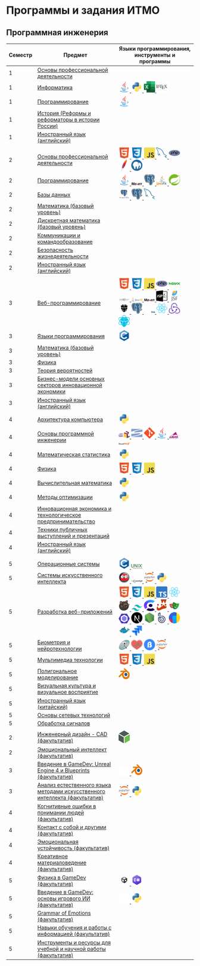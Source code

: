 # Программы и задания ИТМО
## Программная инженерия 
| Семестр | Предмет                                                                                                                                                                                                                | Языки программирования, инструменты и программы                                                                                                                                                                                                                                                                                                                                                                                                                                                                                                                                                                                                                                                                                                                                                                                                                                                                                                                                                                                                                                                                                                                                                                                                                                                                                                                                                                                                                                                                                                                                                                                                                                                                                                                                                                                                                                                                                                                                                                                                                                                                                                                                                                                                                                                                                                                                |
|---------|------------------------------------------------------------------------------------------------------------------------------------------------------------------------------------------------------------------------|--------------------------------------------------------------------------------------------------------------------------------------------------------------------------------------------------------------------------------------------------------------------------------------------------------------------------------------------------------------------------------------------------------------------------------------------------------------------------------------------------------------------------------------------------------------------------------------------------------------------------------------------------------------------------------------------------------------------------------------------------------------------------------------------------------------------------------------------------------------------------------------------------------------------------------------------------------------------------------------------------------------------------------------------------------------------------------------------------------------------------------------------------------------------------------------------------------------------------------------------------------------------------------------------------------------------------------------------------------------------------------------------------------------------------------------------------------------------------------------------------------------------------------------------------------------------------------------------------------------------------------------------------------------------------------------------------------------------------------------------------------------------------------------------------------------------------------------------------------------------------------------------------------------------------------------------------------------------------------------------------------------------------------------------------------------------------------------------------------------------------------------------------------------------------------------------------------------------------------------------------------------------------------------------------------------------------------------------------------------------------------|
| 1       | [Основы профессиональной деятельности](https://github.com/CandyGoose/ITMO_Software_engineering/tree/main/1_term_Software_engineering/OPD)                                                                              |                                                                                                                                                                                                                                                                                                                                                                                                                                                                                                                                                                                                                                                                                                                                                                                                                                                                                                                                                                                                                                                                                                                                                                                                                                                                                                                                                                                                                                                                                                                                                                                                                                                                                                                                                                                                                                                                                                                                                                                                                                                                                                                                                                                                                                                                                                                                                                                |
| 1       | [Информатика](https://github.com/CandyGoose/Informatic_SE)                                                                                                                                                             | <a href="https://www.oracle.com/cis/java/" target="_blank" rel="noreferrer"> <img src="img/java.svg" alt="java" width="30" height="30"/> </a> <a href="https://www.python.org/" target="_blank" rel="noreferrer"> <img src="img/py.svg" alt="python" width="30" height="30"/> </a> <a href="https://www.microsoft.com/ru-ru/microsoft-365/excel" target="_blank" rel="noreferrer"> <img src="img/excel.png" alt="excel" width="30" height="30"/> </a> <a href="https://www.latex-project.org/" target="_blank" rel="noreferrer"> <img src="img/tex.svg" alt="latex" width="30" height="30"/> </a>                                                                                                                                                                                                                                                                                                                                                                                                                                                                                                                                                                                                                                                                                                                                                                                                                                                                                                                                                                                                                                                                                                                                                                                                                                                                                                                                                                                                                                                                                                                                                                                                                                                                                                                                                                              |
| 1       | [Программирование](https://github.com/CandyGoose/Programming_1_term_SE)                                                                                                                                                | <a href="https://www.oracle.com/cis/java/" target="_blank" rel="noreferrer"> <img src="img/java.svg" alt="java" width="30" height="30"/> </a>                                                                                                                                                                                                                                                                                                                                                                                                                                                                                                                                                                                                                                                                                                                                                                                                                                                                                                                                                                                                                                                                                                                                                                                                                                                                                                                                                                                                                                                                                                                                                                                                                                                                                                                                                                                                                                                                                                                                                                                                                                                                                                                                                                                                                                  |
| 1       | [История (Реформы и реформаторы в истории России)](https://github.com/CandyGoose/ITMO_ICT/tree/main/1_term_ICT/History)                                                                                                |                                                                                                                                                                                                                                                                                                                                                                                                                                                                                                                                                                                                                                                                                                                                                                                                                                                                                                                                                                                                                                                                                                                                                                                                                                                                                                                                                                                                                                                                                                                                                                                                                                                                                                                                                                                                                                                                                                                                                                                                                                                                                                                                                                                                                                                                                                                                                                                |
| 1       | [Иностранный язык (английский)](https://github.com/CandyGoose/ITMO_ICT/tree/main/1_term_ICT/English)                                                                                                                   |                                                                                                                                                                                                                                                                                                                                                                                                                                                                                                                                                                                                                                                                                                                                                                                                                                                                                                                                                                                                                                                                                                                                                                                                                                                                                                                                                                                                                                                                                                                                                                                                                                                                                                                                                                                                                                                                                                                                                                                                                                                                                                                                                                                                                                                                                                                                                                                |
|         |                                                                                                                                                                                                                        |                                                                                                                                                                                                                                                                                                                                                                                                                                                                                                                                                                                                                                                                                                                                                                                                                                                                                                                                                                                                                                                                                                                                                                                                                                                                                                                                                                                                                                                                                                                                                                                                                                                                                                                                                                                                                                                                                                                                                                                                                                                                                                                                                                                                                                                                                                                                                                                |
| 2       | [Основы профессиональной деятельности](https://github.com/CandyGoose/OPD_web)                                                                                                                                          | <a href="https://html.spec.whatwg.org/multipage/" target="_blank" rel="noreferrer"> <img src="img/html.svg" alt="html" width="30" height="30"/> </a>   <a href="https://www.w3.org/Style/CSS/" target="_blank" rel="noreferrer"> <img src="img/css.svg" alt="css" width="30" height="30"/> </a>  <a href="https://www.ecma-international.org/publications-and-standards/standards/ecma-262/" target="_blank" rel="noreferrer"> <img src="img/js.svg" alt="js" width="30" height="30"/> </a> <a href="https://www.mysql.com/" target="_blank" rel="noreferrer"> <img src="img/mysql.svg" alt="mysql" width="30" height="30"/> </a>  <a href="https://www.php.net/" target="_blank" rel="noreferrer"> <img src="img/php.svg" alt="php" width="30" height="30"/> </a>  <a href="https://httpd.apache.org/" target="_blank" rel="noreferrer"> <img src="img/apache.svg" alt="apache" width="30" height="30"/> </a>   <a href="https://www.mamp.info/en/windows/" target="_blank" rel="noreferrer"> <img src="img/mamp.png" alt="mamp" width="30" height="30"/> </a>                                                                                                                                                                                                                                                                                                                                                                                                                                                                                                                                                                                                                                                                                                                                                                                                                                                                                                                                                                                                                                                                                                                                                                                                                                                                                                                |
| 2       | [Программирование](https://github.com/CandyGoose/Programming_2_term_SE)                                                                                                                                                | <a href="https://www.oracle.com/cis/java/" target="_blank" rel="noreferrer"> <img src="img/java.svg" alt="java" width="30" height="30"/> </a> <a href="https://maven.apache.org/" target="_blank" rel="noreferrer"> <img src="img/maven.png" alt="maven" width="30" /> </a> <a href="https://www.postgresql.org/" target="_blank" rel="noreferrer"> <img src="img/postgres.svg" alt="psql" width="30" height="30"/> </a>  <a href="https://openjfx.io/" target="_blank" rel="noreferrer"> <img src="img/javafx.png" alt="javafx" width="30" /> </a> <a href="https://spring.io/" target="_blank" rel="noreferrer"> <img src="img/spring.svg" alt="spring" width="30" height="30"/> </a>                                                                                                                                                                                                                                                                                                                                                                                                                                                                                                                                                                                                                                                                                                                                                                                                                                                                                                                                                                                                                                                                                                                                                                                                                                                                                                                                                                                                                                                                                                                                                                                                                                                                                        |
| 2       | [Базы данных](https://github.com/CandyGoose/Database_SE)                                                                                                                                                               | <a href="https://www.pgadmin.org/" target="_blank" rel="noreferrer"> <img src="img/pgadmin.png" alt="pgamdin" width="30" height="30"/> </a> <a href="https://www.postgresql.org/" target="_blank" rel="noreferrer"> <img src="img/postgres.svg" alt="psql" width="30" height="30"/> </a> <a href="https://www.mysql.com/" target="_blank" rel="noreferrer"> <img src="img/mysql.svg" alt="mysql" width="30" height="30"/> </a>                                                                                                                                                                                                                                                                                                                                                                                                                                                                                                                                                                                                                                                                                                                                                                                                                                                                                                                                                                                                                                                                                                                                                                                                                                                                                                                                                                                                                                                                                                                                                                                                                                                                                                                                                                                                                                                                                                                                                 |
| 2       | [Математика (базовый уровень)](https://github.com/CandyGoose/ITMO_Software_engineering/tree/main/2_term_Software_engineering/Mathematics)                                                                              |                                                                                                                                                                                                                                                                                                                                                                                                                                                                                                                                                                                                                                                                                                                                                                                                                                                                                                                                                                                                                                                                                                                                                                                                                                                                                                                                                                                                                                                                                                                                                                                                                                                                                                                                                                                                                                                                                                                                                                                                                                                                                                                                                                                                                                                                                                                                                                                |
| 2       | [Дискретная математика (базовый уровень)](https://github.com/CandyGoose/ITMO_Software_engineering/tree/main/2_term_Software_engineering/Discrete_math)                                                                 |                                                                                                                                                                                                                                                                                                                                                                                                                                                                                                                                                                                                                                                                                                                                                                                                                                                                                                                                                                                                                                                                                                                                                                                                                                                                                                                                                                                                                                                                                                                                                                                                                                                                                                                                                                                                                                                                                                                                                                                                                                                                                                                                                                                                                                                                                                                                                                                |
| 2       | [Коммуникации и командообразование](https://github.com/CandyGoose/ITMO_Software_engineering/tree/main/2_term_Software_engineering/Communication_and_team_building)                                                     |                                                                                                                                                                                                                                                                                                                                                                                                                                                                                                                                                                                                                                                                                                                                                                                                                                                                                                                                                                                                                                                                                                                                                                                                                                                                                                                                                                                                                                                                                                                                                                                                                                                                                                                                                                                                                                                                                                                                                                                                                                                                                                                                                                                                                                                                                                                                                                                |
| 2       | [Безопасность жизнедеятельности](https://github.com/CandyGoose/ITMO_Software_engineering/tree/main/2_term_Software_engineering/Life_safety)                                                                            |                                                                                                                                                                                                                                                                                                                                                                                                                                                                                                                                                                                                                                                                                                                                                                                                                                                                                                                                                                                                                                                                                                                                                                                                                                                                                                                                                                                                                                                                                                                                                                                                                                                                                                                                                                                                                                                                                                                                                                                                                                                                                                                                                                                                                                                                                                                                                                                |
| 2       | [Иностранный язык (английский)](https://github.com/CandyGoose/ITMO_Software_engineering/tree/main/2_term_Software_engineering/English)                                                                                 |                                                                                                                                                                                                                                                                                                                                                                                                                                                                                                                                                                                                                                                                                                                                                                                                                                                                                                                                                                                                                                                                                                                                                                                                                                                                                                                                                                                                                                                                                                                                                                                                                                                                                                                                                                                                                                                                                                                                                                                                                                                                                                                                                                                                                                                                                                                                                                                |
|         |                                                                                                                                                                                                                        |                                                                                                                                                                                                                                                                                                                                                                                                                                                                                                                                                                                                                                                                                                                                                                                                                                                                                                                                                                                                                                                                                                                                                                                                                                                                                                                                                                                                                                                                                                                                                                                                                                                                                                                                                                                                                                                                                                                                                                                                                                                                                                                                                                                                                                                                                                                                                                                |
| 3       | [Веб-программирование](https://github.com/CandyGoose/Web_programming_SE)                                                                                                                                               | <a href="https://html.spec.whatwg.org/multipage/" target="_blank" rel="noreferrer"> <img src="img/html.svg" alt="html" width="30" height="30"/> </a>   <a href="https://www.w3.org/Style/CSS/" target="_blank" rel="noreferrer"> <img src="img/css.svg" alt="css" width="30" height="30"/> </a>  <a href="https://www.ecma-international.org/publications-and-standards/standards/ecma-262/" target="_blank" rel="noreferrer"> <img src="img/js.svg" alt="js" width="30" height="30"/> </a>  <a href="https://www.php.net/" target="_blank" rel="noreferrer"> <img src="img/php.svg" alt="php" width="30" height="30"/> </a>  <a href="https://nginx.org/ru/" target="_blank" rel="noreferrer"> <img src="img/nginx.svg" alt="nginx" width="30" height="30"/> </a> <a href="https://www.wildfly.org/" target="_blank" rel="noreferrer"> <img src="img/wildfly.png" alt="wildfly" width="30" /> </a> <a href="https://www.oracle.com/java/technologies/java-ee-glance.html" target="_blank" rel="noreferrer"> <img src="img/javaee.png" alt="javaee" width="30"/> </a> <a href="https://maven.apache.org/" target="_blank" rel="noreferrer"> <img src="img/maven.png" alt="maven" width="30" /> </a>  <a href="https://projects.eclipse.org/projects/ee4j.jsp" target="_blank" rel="noreferrer"> <img src="img/jsp.png" alt="jsp" width="30" height="30"/> </a> <a href="https://javaee.github.io/javaserverfaces-spec/" target="_blank" rel="noreferrer"> <img src="img/jsf.webp" alt="jsf" width="30" height="30"/> </a> <a href="https://www.primefaces.org/" target="_blank" rel="noreferrer"> <img src="img/primefaces.png" alt="primefaces" width="30" height="30"/> </a> <a href="https://www.postgresql.org/" target="_blank" rel="noreferrer"> <img src="img/postgres.svg" alt="psql" width="30" height="30"/> </a> <a href="https://eclipse.dev/eclipselink/" target="_blank" rel="noreferrer"> <img src="img/eclipselink.png" alt="eclipselink" width="30" /> </a> <a href="https://react.dev/" target="_blank" rel="noreferrer"> <img src="img/react.svg" alt="react" width="30"/> </a> <a href="https://redux.js.org/" target="_blank" rel="noreferrer"> <img src="img/redux.svg" alt="redux" width="30"/> </a> <a href="https://primereact.org/" target="_blank" rel="noreferrer"> <img src="img/primereact.svg" alt="primereact" width="30"/> </a>               |
| 3       | [Языки программирования](https://github.com/CandyGoose/Programming_languages)                                                                                                                                          | <a href="https://www.iso.org/standard/74528.html" target="_blank" rel="noreferrer"> <img src="img/c.svg" alt="c" width="30" height="30"/> </a>                                                                                                                                                                                                                                                                                                                                                                                                                                                                                                                                                                                                                                                                                                                                                                                                                                                                                                                                                                                                                                                                                                                                                                                                                                                                                                                                                                                                                                                                                                                                                                                                                                                                                                                                                                                                                                                                                                                                                                                                                                                                                                                                                                                                                                 |
| 3       | [Математика (базовый уровень)](https://github.com/CandyGoose/ITMO_Software_engineering/tree/main/3_term_Software_engineering/Mathematics)                                                                              |                                                                                                                                                                                                                                                                                                                                                                                                                                                                                                                                                                                                                                                                                                                                                                                                                                                                                                                                                                                                                                                                                                                                                                                                                                                                                                                                                                                                                                                                                                                                                                                                                                                                                                                                                                                                                                                                                                                                                                                                                                                                                                                                                                                                                                                                                                                                                                                |
| 3       | [Физика](https://github.com/CandyGoose/ITMO_Software_engineering/tree/main/3_term_Software_engineering/Physics)                                                                                                        |                                                                                                                                                                                                                                                                                                                                                                                                                                                                                                                                                                                                                                                                                                                                                                                                                                                                                                                                                                                                                                                                                                                                                                                                                                                                                                                                                                                                                                                                                                                                                                                                                                                                                                                                                                                                                                                                                                                                                                                                                                                                                                                                                                                                                                                                                                                                                                                |
| 3       | [Теория вероятностей](https://github.com/CandyGoose/ITMO_Software_engineering/tree/main/3_term_Software_engineering/Probability_theory)                                                                                |                                                                                                                                                                                                                                                                                                                                                                                                                                                                                                                                                                                                                                                                                                                                                                                                                                                                                                                                                                                                                                                                                                                                                                                                                                                                                                                                                                                                                                                                                                                                                                                                                                                                                                                                                                                                                                                                                                                                                                                                                                                                                                                                                                                                                                                                                                                                                                                |
| 3       | [Бизнес-модели основных секторов инновационной экономики](https://github.com/CandyGoose/ITMO_Software_engineering/tree/main/3_term_Software_engineering/Business_models)                                               |                                                                                                                                                                                                                                                                                                                                                                                                                                                                                                                                                                                                                                                                                                                                                                                                                                                                                                                                                                                                                                                                                                                                                                                                                                                                                                                                                                                                                                                                                                                                                                                                                                                                                                                                                                                                                                                                                                                                                                                                                                                                                                                                                                                                                                                                                                                                                                                |
| 3       | [Иностранный язык (английский)](https://github.com/CandyGoose/ITMO_Software_engineering/tree/main/3_term_Software_engineering/English)                                                                                 |                                                                                                                                                                                                                                                                                                                                                                                                                                                                                                                                                                                                                                                                                                                                                                                                                                                                                                                                                                                                                                                                                                                                                                                                                                                                                                                                                                                                                                                                                                                                                                                                                                                                                                                                                                                                                                                                                                                                                                                                                                                                                                                                                                                                                                                                                                                                                                                |
|         |                                                                                                                                                                                                                        |                                                                                                                                                                                                                                                                                                                                                                                                                                                                                                                                                                                                                                                                                                                                                                                                                                                                                                                                                                                                                                                                                                                                                                                                                                                                                                                                                                                                                                                                                                                                                                                                                                                                                                                                                                                                                                                                                                                                                                                                                                                                                                                                                                                                                                                                                                                                                                                |
| 4       | [Архитектура компьютера](https://github.com/CandyGoose/Computer_architecture)                                                                                                                                          | <a href="https://www.python.org/" target="_blank" rel="noreferrer"> <img src="img/py.svg" alt="python" width="30" height="30"/> </a>                                                                                                                                                                                                                                                                                                                                                                                                                                                                                                                                                                                                                                                                                                                                                                                                                                                                                                                                                                                                                                                                                                                                                                                                                                                                                                                                                                                                                                                                                                                                                                                                                                                                                                                                                                                                                                                                                                                                                                                                                                                                                                                                                                                                                                           |
| 4       | [Основы программной инженерии](https://github.com/CandyGoose/Fundamentals_of_SE)                                                                                                                                       | <a href="https://www.uml.org/" target="_blank" rel="noreferrer"> <img src="img/uml.png" alt="uml" width="30" /> </a>  <a href="https://subversion.apache.org/" target="_blank" rel="noreferrer"> <img src="img/svn.svg" alt="svn" width="30" /> </a> <a href="https://git-scm.com/" target="_blank" rel="noreferrer"> <img src="img/git.svg" alt="git" width="30" /> </a> <a href="https://www.oracle.com/cis/java/" target="_blank" rel="noreferrer"> <img src="img/java.svg" alt="java" width="30" height="30"/> </a> <a href="https://ant.apache.org/" target="_blank" rel="noreferrer"> <img src="img/ant.png" alt="ant" width="30" /> </a> <a href="https://visualvm.github.io/" target="_blank" rel="noreferrer"> <img src="img/visualvm.png" alt="visualvm" width="30" /> </a>                                                                                                                                                                                                                                                                                                                                                                                                                                                                                                                                                                                                                                                                                                                                                                                                                                                                                                                                                                                                                                                                                                                                                                                                                                                                                                                                                                                                                                                                                                                                                                                          |
| 4       | [Математическая статистика](https://github.com/CandyGoose/Mathematical_statistics)                                                                                                                                     | <a href="https://www.python.org/" target="_blank" rel="noreferrer"> <img src="img/py.svg" alt="python" width="30" height="30"/> </a>                                                                                                                                                                                                                                                                                                                                                                                                                                                                                                                                                                                                                                                                                                                                                                                                                                                                                                                                                                                                                                                                                                                                                                                                                                                                                                                                                                                                                                                                                                                                                                                                                                                                                                                                                                                                                                                                                                                                                                                                                                                                                                                                                                                                                                           |
| 4       | [Физика](https://github.com/CandyGoose/ITMO_Software_engineering/tree/main/4_term_Software_engineering/Physics)                                                                                                        | <a href="https://html.spec.whatwg.org/multipage/" target="_blank" rel="noreferrer"> <img src="img/html.svg" alt="html" width="30" height="30"/> </a>   <a href="https://www.w3.org/Style/CSS/" target="_blank" rel="noreferrer"> <img src="img/css.svg" alt="css" width="30" height="30"/> </a>  <a href="https://www.ecma-international.org/publications-and-standards/standards/ecma-262/" target="_blank" rel="noreferrer"> <img src="img/js.svg" alt="js" width="30" height="30"/> </a>                                                                                                                                                                                                                                                                                                                                                                                                                                                                                                                                                                                                                                                                                                                                                                                                                                                                                                                                                                                                                                                                                                                                                                                                                                                                                                                                                                                                                                                                                                                                                                                                                                                                                                                                                                                                                                                                                    |
| 4       | [Вычислительная математика](https://github.com/CandyGoose/Computational_math)                                                                                                                                          | <a href="https://www.python.org/" target="_blank" rel="noreferrer"> <img src="img/py.svg" alt="python" width="30" height="30"/> </a>                                                                                                                                                                                                                                                                                                                                                                                                                                                                                                                                                                                                                                                                                                                                                                                                                                                                                                                                                                                                                                                                                                                                                                                                                                                                                                                                                                                                                                                                                                                                                                                                                                                                                                                                                                                                                                                                                                                                                                                                                                                                                                                                                                                                                                           |
| 4       | [Методы оптимизации](https://github.com/CandyGoose/Optimization_methods)                                                                                                                                               | <a href="https://www.python.org/" target="_blank" rel="noreferrer"> <img src="img/py.svg" alt="python" width="30" height="30"/> </a>                                                                                                                                                                                                                                                                                                                                                                                                                                                                                                                                                                                                                                                                                                                                                                                                                                                                                                                                                                                                                                                                                                                                                                                                                                                                                                                                                                                                                                                                                                                                                                                                                                                                                                                                                                                                                                                                                                                                                                                                                                                                                                                                                                                                                                           |
| 4       | [Инновационная экономика и технологическое предпринимательство](https://github.com/CandyGoose/ITMO_Software_engineering/tree/main/4_term_Software_engineering/Innovative_economy)                                      |                                                                                                                                                                                                                                                                                                                                                                                                                                                                                                                                                                                                                                                                                                                                                                                                                                                                                                                                                                                                                                                                                                                                                                                                                                                                                                                                                                                                                                                                                                                                                                                                                                                                                                                                                                                                                                                                                                                                                                                                                                                                                                                                                                                                                                                                                                                                                                                |
| 4       | [Техники публичных выступлений и презентаций](https://github.com/CandyGoose/ITMO_Software_engineering/tree/main/4_term_Software_engineering/Techniques_of_public_speaking)                                             |                                                                                                                                                                                                                                                                                                                                                                                                                                                                                                                                                                                                                                                                                                                                                                                                                                                                                                                                                                                                                                                                                                                                                                                                                                                                                                                                                                                                                                                                                                                                                                                                                                                                                                                                                                                                                                                                                                                                                                                                                                                                                                                                                                                                                                                                                                                                                                                |
| 4       | [Иностранный язык (английский)](https://github.com/CandyGoose/ITMO_Software_engineering/tree/main/4_term_Software_engineering/English)                                                                                 |                                                                                                                                                                                                                                                                                                                                                                                                                                                                                                                                                                                                                                                                                                                                                                                                                                                                                                                                                                                                                                                                                                                                                                                                                                                                                                                                                                                                                                                                                                                                                                                                                                                                                                                                                                                                                                                                                                                                                                                                                                                                                                                                                                                                                                                                                                                                                                                |
|         |                                                                                                                                                                                                                        |                                                                                                                                                                                                                                                                                                                                                                                                                                                                                                                                                                                                                                                                                                                                                                                                                                                                                                                                                                                                                                                                                                                                                                                                                                                                                                                                                                                                                                                                                                                                                                                                                                                                                                                                                                                                                                                                                                                                                                                                                                                                                                                                                                                                                                                                                                                                                                                |
| 5       | [Операционные системы](https://github.com/CandyGoose/Operating_systems)                                                                                                                                                | <a href="https://www.iso.org/standard/74528.html" target="_blank" rel="noreferrer"> <img src="img/c.svg" alt="c" width="30" height="30"/> </a>  <a href="https://www.opengroup.org/membership/forums/platform/unix" target="_blank" rel="noreferrer"> <img src="img/unix.svg" alt="unix" width="30"/> </a>                                                                                                                                                                                                                                                                                                                                                                                                                                                                                                                                                                                                                                                                                                                                                                                                                                                                                                                                                                                                                                                                                                                                                                                                                                                                                                                                                                                                                                                                                                                                                                                                                                                                                                                                                                                                                                                                                                                                                                                                                                                                     |
| 5       | [Системы искусственного интеллекта](https://github.com/CandyGoose/Artificial_intelligence_systems)                                                                                                                     | <a href="https://www.iso.org/standard/21413.html" target="_blank" rel="noreferrer"> <img src="img/prolog.png" alt="prolog" width="30" height="30"/> </a> <a href="https://protege.stanford.edu/" target="_blank" rel="noreferrer"> <img src="img/protege.png" alt="protege" width="30"/> </a> <a href="https://jupyter.org/" target="_blank" rel="noreferrer"> <img src="img/jupiter.svg" alt="jupiter" width="30" height="30"/> </a>   <a href="https://www.python.org/" target="_blank" rel="noreferrer"> <img src="img/py.svg" alt="python" width="30" height="30"/> </a>                                                                                                                                                                                                                                                                                                                                                                                                                                                                                                                                                                                                                                                                                                                                                                                                                                                                                                                                                                                                                                                                                                                                                                                                                                                                                                                                                                                                                                                                                                                                                                                                                                                                                                                                                                                                   |
| 5       | [Разработка веб-приложений](https://github.com/CandyGoose/itmo.board)                                                                                                                                                  | <a href="https://html.spec.whatwg.org/multipage/" target="_blank" rel="noreferrer"> <img src="img/html.svg" alt="html" width="30" height="30"/> </a>   <a href="https://www.w3.org/Style/CSS/" target="_blank" rel="noreferrer"> <img src="img/css.svg" alt="css" width="30" height="30"/> </a>  <a href="https://www.ecma-international.org/publications-and-standards/standards/ecma-262/" target="_blank" rel="noreferrer"> <img src="img/js.svg" alt="js" width="30" height="30"/> </a>  <a href="https://www.typescriptlang.org/" target="_blank" rel="noreferrer"> <img src="img/ts.svg" alt="ts" width="30" height="30"/> </a> <a href="https://react.dev/" target="_blank" rel="noreferrer"> <img src="img/react.svg" alt="react" width="30"/> </a>  <a href="https://zustand.docs.pmnd.rs" target="_blank" rel="noreferrer"> <img src="img/zustand.ico" alt="zustand" width="30"/> </a>  <a href="https://tailwindcss.com/" target="_blank" rel="noreferrer"> <img src="img/tailwind.png" alt="tailwind" width="30"/> </a>  <a href="https://clerk.com/" target="_blank" rel="noreferrer"> <img src="img/clerk.svg" alt="clerk" width="30" height="30"/> </a>  <a href="https://jestjs.io/" target="_blank" rel="noreferrer"> <img src="img/jest.svg" alt="jest" width="30"/> </a> <a href="https://playwright.dev/" target="_blank" rel="noreferrer"> <img src="img/playwright.svg" alt="playwright" width="30"/> </a> <a href="https://eslint.org/" target="_blank" rel="noreferrer"> <img src="img/eslint.png" alt="eslint" width="30"/> </a> <a href="https://nextjs.org/" target="_blank" rel="noreferrer"> <img src="img/nextjs.png" alt="nextjs" width="30"/> </a> <a href="https://nodejs.org/en" target="_blank" rel="noreferrer"> <img src="img/node.svg" alt="node" width="30" height="30"/> </a> <a href="https://www.bugsnag.com/" target="_blank" rel="noreferrer"> <img src="img/bugsnag.png" alt="bugsnag" width="30"/> </a>  <a href="https://metrika.yandex.ru" target="_blank" rel="noreferrer"> <img src="img/yandex-metr.svg" alt="ya-metr" width="30" height="30"/> </a> <a href="https://www.docker.com/" target="_blank" rel="noreferrer"> <img src="img/docker.svg" alt="docker" width="30"/> </a>  <a href="https://www.atlassian.com/software/jira" target="_blank" rel="noreferrer"> <img src="img/jira.svg" alt="jira" width="30"/> </a> |
| 5       | [Биометрия и нейротехнологии](https://github.com/CandyGoose/Biometrics_and_neurotechnology)                                                                                                                            | <a href="https://www.neurotechnology.com/" target="_blank" rel="noreferrer"> <img src="img/neuro.png" alt="Neurotechnology" width="30" height="30"/> </a> <a href="https://vdd-pro.ru" target="_blank" rel="noreferrer"> <img src="img/automatica.png" alt="automatica" width="30" height="30"/> </a> <a href="https://bitronicslab.com" target="_blank" rel="noreferrer"> <img src="img/bitronics.png" alt="bitronics" width="30" height="30"/> </a> <a href="https://jupyter.org/" target="_blank" rel="noreferrer"> <img src="img/jupiter.svg" alt="jupiter" width="30" height="30"/> </a>                                                                                                                                                                                                                                                                                                                                                                                                                                                                                                                                                                                                                                                                                                                                                                                                                                                                                                                                                                                                                                                                                                                                                                                                                                                                                                                                                                                                                                                                                                                                                                                                                                                                                                                                                                                  |
| 5       | [Мультимедиа технологии](https://github.com/CandyGoose/ITMO_Software_engineering/tree/main/5_term_Software_engineering/Multimedia_technologies)                                                                        | <a href="https://html.spec.whatwg.org/multipage/" target="_blank" rel="noreferrer"> <img src="img/html.svg" alt="html" width="30" height="30"/> </a>   <a href="https://www.w3.org/Style/CSS/" target="_blank" rel="noreferrer"> <img src="img/css.svg" alt="css" width="30" height="30"/> </a>  <a href="https://www.ecma-international.org/publications-and-standards/standards/ecma-262/" target="_blank" rel="noreferrer"> <img src="img/js.svg" alt="js" width="30" height="30"/> </a>                                                                                                                                                                                                                                                                                                                                                                                                                                                                                                                                                                                                                                                                                                                                                                                                                                                                                                                                                                                                                                                                                                                                                                                                                                                                                                                                                                                                                                                                                                                                                                                                                                                                                                                                                                                                                                                                                    |
| 5       | [Полигональное моделирование](https://github.com/CandyGoose/Polygonal_modeling)                                                                                                                                        | <a href="https://www.blender.org/" target="_blank" rel="noreferrer"> <img src="img/blender.svg" alt="blender" width="30" height="30"/> </a>                                                                                                                                                                                                                                                                                                                                                                                                                                                                                                                                                                                                                                                                                                                                                                                                                                                                                                                                                                                                                                                                                                                                                                                                                                                                                                                                                                                                                                                                                                                                                                                                                                                                                                                                                                                                                                                                                                                                                                                                                                                                                                                                                                                                                                    |
| 5       | [Визуальная культура и визуальное восприятие](https://github.com/CandyGoose/ITMO_Software_engineering/tree/main/5_term_Software_engineering/Visual_culture_and_visual_perception)                                      |                                                                                                                                                                                                                                                                                                                                                                                                                                                                                                                                                                                                                                                                                                                                                                                                                                                                                                                                                                                                                                                                                                                                                                                                                                                                                                                                                                                                                                                                                                                                                                                                                                                                                                                                                                                                                                                                                                                                                                                                                                                                                                                                                                                                                                                                                                                                                                                |
| 5       | [Иностранный язык (китайский)](https://github.com/CandyGoose/ITMO_Software_engineering/tree/main/5_term_Software_engineering/Chinese_language)                                                                         |                                                                                                                                                                                                                                                                                                                                                                                                                                                                                                                                                                                                                                                                                                                                                                                                                                                                                                                                                                                                                                                                                                                                                                                                                                                                                                                                                                                                                                                                                                                                                                                                                                                                                                                                                                                                                                                                                                                                                                                                                                                                                                                                                                                                                                                                                                                                                                                |
| 5       | [Основы сетевых технологий](https://github.com/CandyGoose/ITMO_Software_engineering/tree/main/5_term_Software_engineering/Fundamentals_of_network_technologies)                                                        |                                                                                                                                                                                                                                                                                                                                                                                                                                                                                                                                                                                                                                                                                                                                                                                                                                                                                                                                                                                                                                                                                                                                                                                                                                                                                                                                                                                                                                                                                                                                                                                                                                                                                                                                                                                                                                                                                                                                                                                                                                                                                                                                                                                                                                                                                                                                                                                |
| 5       | [Обработка сигналов](https://github.com/CandyGoose/ITMO_Software_engineering/tree/main/5_term_Software_engineering/Signal_processing)                                                                                  |                                                                                                                                                                                                                                                                                                                                                                                                                                                                                                                                                                                                                                                                                                                                                                                                                                                                                                                                                                                                                                                                                                                                                                                                                                                                                                                                                                                                                                                                                                                                                                                                                                                                                                                                                                                                                                                                                                                                                                                                                                                                                                                                                                                                                                                                                                                                                                                |
|         |                                                                                                                                                                                                                        |                                                                                                                                                                                                                                                                                                                                                                                                                                                                                                                                                                                                                                                                                                                                                                                                                                                                                                                                                                                                                                                                                                                                                                                                                                                                                                                                                                                                                                                                                                                                                                                                                                                                                                                                                                                                                                                                                                                                                                                                                                                                                                                                                                                                                                                                                                                                                                                |
| 2       | [Инженерный дизайн - CAD (факультатив)](https://github.com/CandyGoose/CAD_elective)                                                                                                                                    | <a href="https://www.ptc.com/en/products/creo" target="_blank" rel="noreferrer"> <img src="img/creo.svg" alt="creo" width="30" /> </a>                                                                                                                                                                                                                                                                                                                                                                                                                                                                                                                                                                                                                                                                                                                                                                                                                                                                                                                                                                                                                                                                                                                                                                                                                                                                                                                                                                                                                                                                                                                                                                                                                                                                                                                                                                                                                                                                                                                                                                                                                                                                                                                                                                                                                                         |
| 2       | [Эмоциональный интеллект (факультатив)](https://github.com/CandyGoose/ITMO_Software_engineering/tree/main/2_term_Software_engineering/EQ)                                                                              |                                                                                                                                                                                                                                                                                                                                                                                                                                                                                                                                                                                                                                                                                                                                                                                                                                                                                                                                                                                                                                                                                                                                                                                                                                                                                                                                                                                                                                                                                                                                                                                                                                                                                                                                                                                                                                                                                                                                                                                                                                                                                                                                                                                                                                                                                                                                                                                |
| 3       | [Введение в GameDev: Unreal Engine 4 и Blueprints (факультатив)](https://github.com/CandyGoose/UE4_and_Blueprints_elective)                                                                                            | <a href="https://www.unrealengine.com/en-US" target="_blank" rel="noreferrer"> <img src="img/ue.png" alt="ue4" width="30"/> </a> <a href="https://www.blender.org/" target="_blank" rel="noreferrer"> <img src="img/blender.svg" alt="blender" width="30" height="30"/> </a>                                                                                                                                                                                                                                                                                                                                                                                                                                                                                                                                                                                                                                                                                                                                                                                                                                                                                                                                                                                                                                                                                                                                                                                                                                                                                                                                                                                                                                                                                                                                                                                                                                                                                                                                                                                                                                                                                                                                                                                                                                                                                                   |
| 3       | [Анализ естественного языка методами искусственного интеллекта (факультатив)](https://github.com/CandyGoose/NLP_elective)                                                                                              | <a href="https://jupyter.org/" target="_blank" rel="noreferrer"> <img src="img/jupiter.svg" alt="jupiter" width="30" height="30"/> </a>   <a href="https://www.python.org/" target="_blank" rel="noreferrer"> <img src="img/py.svg" alt="python" width="30" height="30"/> </a>                                                                                                                                                                                                                                                                                                                                                                                                                                                                                                                                                                                                                                                                                                                                                                                                                                                                                                                                                                                                                                                                                                                                                                                                                                                                                                                                                                                                                                                                                                                                                                                                                                                                                                                                                                                                                                                                                                                                                                                                                                                                                                 |
| 4       | [Когнитивные ошибки в понимании людей (факультатив)](https://github.com/CandyGoose/ITMO_Software_engineering/tree/main/4_term_Software_engineering/Cognitive_errors)                                                   |                                                                                                                                                                                                                                                                                                                                                                                                                                                                                                                                                                                                                                                                                                                                                                                                                                                                                                                                                                                                                                                                                                                                                                                                                                                                                                                                                                                                                                                                                                                                                                                                                                                                                                                                                                                                                                                                                                                                                                                                                                                                                                                                                                                                                                                                                                                                                                                |
| 4       | [Контакт с собой и другими (факультатив)](https://github.com/CandyGoose/ITMO_Software_engineering/tree/main/4_term_Software_engineering/Contact_with_yourself_and_others)                                              |                                                                                                                                                                                                                                                                                                                                                                                                                                                                                                                                                                                                                                                                                                                                                                                                                                                                                                                                                                                                                                                                                                                                                                                                                                                                                                                                                                                                                                                                                                                                                                                                                                                                                                                                                                                                                                                                                                                                                                                                                                                                                                                                                                                                                                                                                                                                                                                |
| 4       | [Эмоциональная устойчивость (факультатив)](https://github.com/CandyGoose/ITMO_Software_engineering/tree/main/4_term_Software_engineering/Emotional_stability)                                                          |                                                                                                                                                                                                                                                                                                                                                                                                                                                                                                                                                                                                                                                                                                                                                                                                                                                                                                                                                                                                                                                                                                                                                                                                                                                                                                                                                                                                                                                                                                                                                                                                                                                                                                                                                                                                                                                                                                                                                                                                                                                                                                                                                                                                                                                                                                                                                                                |
| 4       | [Креативное материаловедение (факультатив)](https://github.com/CandyGoose/ITMO_Software_engineering/tree/main/4_term_Software_engineering/Materials_science)                                                           |                                                                                                                                                                                                                                                                                                                                                                                                                                                                                                                                                                                                                                                                                                                                                                                                                                                                                                                                                                                                                                                                                                                                                                                                                                                                                                                                                                                                                                                                                                                                                                                                                                                                                                                                                                                                                                                                                                                                                                                                                                                                                                                                                                                                                                                                                                                                                                                |
| 5       | [Физика в GameDev (факультатив)](https://github.com/CandyGoose/Alice_game)                                                                                                                                             | <a href="https://unity.com" target="_blank" rel="noreferrer"> <img src="img/unity.png" alt="unity" width="30" height="30"/> </a>   <a href="https://learn.microsoft.com/ru-ru/dotnet/csharp/" target="_blank" rel="noreferrer"> <img src="img/csharp.svg" alt="csharp" width="30" height="30"/> </a>                                                                                                                                                                                                                                                                                                                                                                                                                                                                                                                                                                                                                                                                                                                                                                                                                                                                                                                                                                                                                                                                                                                                                                                                                                                                                                                                                                                                                                                                                                                                                                                                                                                                                                                                                                                                                                                                                                                                                                                                                                                                           |
| 5       | [Введение в GameDev: основы игрового ИИ (факультатив)](https://github.com/CandyGoose/The_Basics_of_Gaming_AI_elective)                                                                                                 | <a href="https://www.unrealengine.com/en-US" target="_blank" rel="noreferrer"> <img src="img/ue.png" alt="ue4" width="30"/> </a> <a href="https://www.python.org/" target="_blank" rel="noreferrer"> <img src="img/py.svg" alt="python" width="30" height="30"/> </a>                                                                                                                                                                                                                                                                                                                                                                                                                                                                                                                                                                                                                                                                                                                                                                                                                                                                                                                                                                                                                                                                                                                                                                                                                                                                                                                                                                                                                                                                                                                                                                                                                                                                                                                                                                                                                                                                                                                                                                                                                                                                                                          |
| 5       | [Grammar of Emotions (факультатив)](https://github.com/CandyGoose/ITMO_Software_engineering/tree/main/5_term_Software_engineering/Grammar_of_Emotions)                                                                 |                                                                                                                                                                                                                                                                                                                                                                                                                                                                                                                                                                                                                                                                                                                                                                                                                                                                                                                                                                                                                                                                                                                                                                                                                                                                                                                                                                                                                                                                                                                                                                                                                                                                                                                                                                                                                                                                                                                                                                                                                                                                                                                                                                                                                                                                                                                                                                                |
| 5       | [Навыки обучения и работы с информацией (факультатив)](https://github.com/CandyGoose/ITMO_Software_engineering/tree/main/5_term_Software_engineering/Learning_and_information_management_skills)                       |                                                                                                                                                                                                                                                                                                                                                                                                                                                                                                                                                                                                                                                                                                                                                                                                                                                                                                                                                                                                                                                                                                                                                                                                                                                                                                                                                                                                                                                                                                                                                                                                                                                                                                                                                                                                                                                                                                                                                                                                                                                                                                                                                                                                                                                                                                                                                                                |
| 5       | [Инструменты и ресурсы для учебной и научной работы (факультатив)](https://github.com/CandyGoose/ITMO_Software_engineering/tree/main/5_term_Software_engineering/Tools_and_resources_for_academic_and_scientific_work) |                                                                                                                                                                                                                                                                                                                                                                                                                                                                                                                                                                                                                                                                                                                                                                                                                                                                                                                                                                                                                                                                                                                                                                                                                                                                                                                                                                                                                                                                                                                                                                                                                                                                                                                                                                                                                                                                                                                                                                                                                                                                                                                                                                                                                                                                                                                                                                                |

